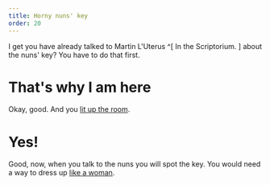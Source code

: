 ```yaml
---
title: Horny nuns' key
order: 20
---
```


I get you have already talked to Martin L'Uterus ^[ In the Scriptorium. ] about the nuns' key? You have to do that first.

# That's why I am here
Okay, good. And you [lit up the room](light.md).

# Yes!
Good, now, when you talk to the nuns you will spot the key. You would need a way to dress up [like a woman](dress_woman/index.md).
